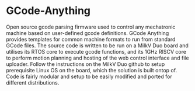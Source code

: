 # GCode-Anything
Open source gcode parsing firmware used to control any mechatronic machine based on user-defined gcode definitions. GCode Anything provides templates for common machine formats to run from standard GCode files.
The source code is written to be run on a MilkV Duo board and utilises its RTOS core to execute gcode functions, and its 1GHz RISCV core to perform motion planning and hosting of the web control interface and file uploader. Follow the instructions on the MilkV Duo github to setup prerequisite Linux OS on the board, which the solution is built ontop of.
Code is fairly modular and setup to be easily modified and ported for different distributions.
